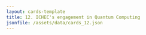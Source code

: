 ```yaml
---
layout: cards-template
title: 12. ICHEC's engagement in Quantum Computing
jsonfile: /assets/data/cards_12.json
---
```

